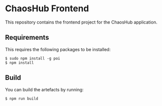 # ChaosHub Frontend

This repository contains the frontend project for the ChaosHub application.

## Requirements

This requires the following packages to be installed:

```console
$ sudo npm install -g poi
$ npm install
```

## Build

You can build the artefacts by running:

```console
$ npm run build
```
